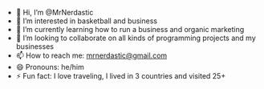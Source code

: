 - 👋 Hi, I’m @MrNerdastic
- 👀 I’m interested in basketball and business
- 🌱 I’m currently learning how to run a business and organic marketing
- 💞️ I’m looking to collaborate on all kinds of programming projects and my businesses
- 📫 How to reach me: mrnerdastic@gmail.com
- 😄 Pronouns: he/him
- ⚡ Fun fact: I love traveling, I lived in 3 countries and visited 25+
